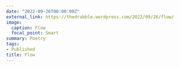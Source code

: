 ```yaml
---
date: "2022-09-26T00:00:00Z"
external_link: https://thedrabble.wordpress.com/2022/09/26/flow/
image:
  caption: Flow 
  focal_point: Smart
summary: Poetry
tags:
- Published
title: Flow
---
```

<!--
#Photo by <a href="https://unsplash.com/@bradleycdunn?utm_source=unsplash&utm_medium=referral&utm_content=creditCopyText">Bradley Dunn</a> on <a href="https://unsplash.com/@bradleycdunn?utm_source=unsplash&utm_medium=referral&utm_content=creditCopyText">Unsplash</a>
-->
